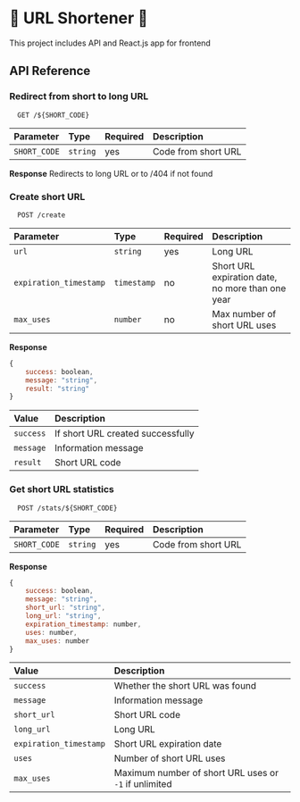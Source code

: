 
# 🔗 URL Shortener 🔗

This project includes API and React.js app for frontend

## API Reference

### Redirect from short to long URL

```http
  GET /${SHORT_CODE}
```

| Parameter | Type | Required | Description |
| :- | :- | :- | :- |
| `SHORT_CODE` | `string` | yes | Code from short URL |

**Response**
Redirects to long URL or to /404 if not found




### Create short URL

```http
  POST /create
```

| Parameter | Type | Required | Description |
| :- | :- | :- | :- |
| `url` | `string` | yes | Long URL |
| `expiration_timestamp` | `timestamp` | no | Short URL expiration date, no more than one year |
| `max_uses` | `number` | no | Max number of short URL uses |

**Response**
```javascript
{
    success: boolean,
    message: "string",
    result: "string"
}
```
| Value  | Description |
| :- | :- |
| `success` | If short URL created successfully |
| `message` | Information message |
| `result` | Short URL code |





### Get short URL statistics

```http
  POST /stats/${SHORT_CODE}
```

| Parameter | Type | Required | Description |
| :- | :- | :- | :- |
| `SHORT_CODE` | `string` | yes | Code from short URL |

**Response**
```javascript
{
    success: boolean,
    message: "string",
    short_url: "string",
    long_url: "string",
    expiration_timestamp: number,
    uses: number,
    max_uses: number
}
```
| Value  | Description |
| :- | :- |
| `success` | Whether the short URL was found |
| `message` | Information message |
| `short_url` | Short URL code |
| `long_url` | Long URL |
| `expiration_timestamp` | Short URL expiration date |
| `uses` | Number of short URL uses |
| `max_uses` | Maximum number of short URL uses or `-1` if unlimited |




